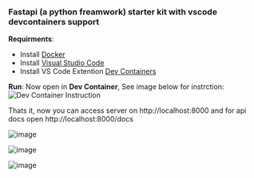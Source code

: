 ### Fastapi (a python freamwork) starter kit with vscode devcontainers support

**Requirments**:
- Install [Docker](https://www.docker.com/)
- Install [Visual Studio Code](https://code.visualstudio.com/)
- Install VS Code Extention [Dev Containers](https://marketplace.visualstudio.com/items?itemName=ms-vscode-remote.remote-containers)

**Run**:
Now open in **Dev Container**, See image below for instrction:
![Dev Container Instruction](https://github.com/user-attachments/assets/e9b74691-8a57-4d16-a9a7-529e4191d39e)

Thats it, now you can access server on  http://localhost:8000 and for api docs open http://localhost:8000/docs

![image](https://github.com/user-attachments/assets/3a9ad1e5-c0dc-46eb-8bdc-f960e3ed038d)

![image](https://github.com/user-attachments/assets/04a2d7db-42f7-455a-b16a-74ca7e24c381)

![image](https://github.com/user-attachments/assets/04a2d7db-42f7-455a-b16a-74ca7e24c381)


